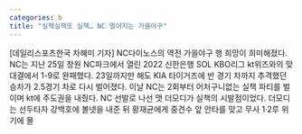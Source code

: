 ```yaml
---
categories: b
title: "실책실책또 실책… NC 멀어지는 가을야구"
---
```

[데일리스포츠한국 차혜미 기자] NC다이노스의 역전 가을야구 행 희망이 희미해졌다. NC는 지난 25일 창원 NC파크에서 열린 2022 신한은행 SOL KBO리그 kt위즈와의 맞대결에서 1-9로 완패했다. 23일까지만 해도 KIA 타이거즈에 반 경기 차까지 추격했던 승차가 2.5경기 차로 다시 벌어졌다. 이날 NC는 2회부터 어처구니없는 실책 파티를 벌이며 kt에 주도권을 내줬다. NC 선발로 나선 맷 더모디가 실책의 시발점이었다. 더모디는 선두타자 강백호에 볼넷을 내준 뒤 황재균에게 중견수 앞 안타를 맞고 무사 1·2루 위기에 몰